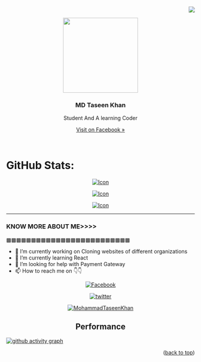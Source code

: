 <div id="top"></div>

<br />
<div align="">
  <div align="right">
    <img src="https://profile-counter.glitch.me/%7BMohammadTaseenKhan%7D/count.svg">
    <br />
  </div>


  
<p align="center">
 <img src="https://thumbs.gfycat.com/ConcreteCarefulHoki-size_restricted.gif" width="200px">
  <h3 align="center">MD Taseen Khan</h3>
  <p align="center">Student And A learning Coder</p>
  <p align="center"><a align="center" href="https://www.facebook.com/MDTaseenKhanBD">Visit on Facebook »</a></p>
  <br />
</p>  


# GitHub Stats:

<p align="center"><a href="https://github.com/MohammadTaseenKhan/"><img title="Icon" src="https://github-readme-stats.vercel.app/api?username=MohammadTaseenKhan&show_icons=true&include_all_commits=true&theme=chartreuse-dark&cache_seconds=3200"></a>
</p>
<p align="center"><a href="https://github.com/MohammadTaseenKhan/"><img title="Icon" src="https://github-readme-streak-stats.herokuapp.com/?user=MohammadTaseenKhan&theme=chartreuse-dark&hide_border=false"></a>
</p>



<p align="center"><a href="https://github.com/MohammadTaseenKhan/"><img title="Icon" src="https://github-profile-trophy.vercel.app/?username=MohammadTaseenKhan&theme=radical&no-frame=false&no-bg=false&margin-w=4"></a>
</p>

----------------------------------------------------------------------------------------------------------------------
### KNOW MORE ABOUT ME>>>>

  
  ▩▩▩▩▩▩▩▩▩▩▩▩▩▩▩▩▩▩▩▩▩▩▩▩▩

- 🔭 I’m currently working on  Cloning websites of different organizations
- 🌱 I’m currently learning React
- 🤔 I’m looking for help with  Payment Gateway 
- 📫 How to reach me on 👇👇

<p align="center">
<a href="https://www.facebook.com/MDTaseenKhanBD"><img title="Facebook" src="https://img.shields.io/badge/MohammadTaseenKhan-brightgreen?style=for-the-badge&logo=facebook"></a>

</p>


<p align="center">
<a href="https://twitter.com/MDTaseenKhan"><img title="twitter" src="https://img.shields.io/static/v1?label=&message=Twitter&color=ffffff&logo=twitter"></a>
</p>

<p align="center">
<a href="https://github.com/MohammadTaseenKhan"><img title="MohammadTaseenKhan" src="https://github-readme-stats.vercel.app/api/top-langs/?username=MohammadTaseenKhan&layout=compact"></a>
</p>



<h2 align='center'>Performance</h2>

[![github activity graph](https://github-readme-activity-graph.cyclic.app/graph?username=MohammadTaseenKhan&bg_color=000000&color=ffffff&line=ff0000&point=11ff00&area=true&hide_border=true)](https://github.com/ashutosh00710/github-readme-activity-graph)






<p align="right">(<a href="#top">back to top</a>)</p>
